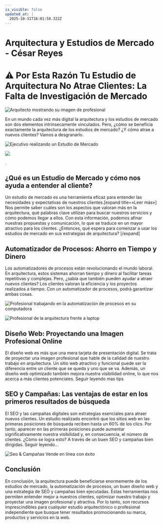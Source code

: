 ```yaml
---
is_visible: false
updated_at: |
  2025-10-31T16:01:50.322Z
---
```


# Arquitectura y Estudios de Mercado - César Reyes
# ⚠️ Por Esta Razón Tu Estudio de Arquitectura No Atrae Clientes: La Falta de Investigación de Mercado
![Arquitecto mostrando su imagen de profesional](https://cesarreyesjaramillo.com/wp-content/uploads/2023/05/1-1.jpg)
En un mundo cada vez más digital la arquitectura y los estudios de mercado son dos elementos intrínsecamente vinculados. Pero, ¿cómo se beneficia exactamente la arquitectura de los estudios de mercado? ¿Y cómo atrae a nuevos clientes? Vamos a desgranarlo.
![Ejecutivo realizando un Estudio de Mercado](https://cesarreyesjaramillo.com/wp-content/uploads/2023/01/Estudio-de-Mercado2-1024x1024.png)
![](https://cesarreyesjaramillo.com/wp-content/uploads/2023/01/frame-about-nikicivi-3.png)
.
## ¿Qué es un Estudio de Mercado y cómo nos ayuda a entender al cliente?
Un estudio de mercado es una herramienta eficaz para entender las necesidades y expectativas de nuestros clientes.[expand title=»Leer más»] Nos permite saber cuáles son los aspectos que valoran más en la arquitectura, qué palabras clave utilizan para buscar nuestros servicios y cómo podemos llegar a ellos. Con esta información, podemos afinar nuestras propuestas y comunicación, lo que se traduce en un mayor atractivo para los clientes. ¿Entonces, qué espera para comenzar a usar los estudios de mercado en sus estrategias de arquitectura? [/expand]
## Automatizador de Procesos: Ahorro en Tiempo y Dinero
Los automatizadores de procesos están revolucionando el mundo laboral. En arquitectura, estos sistemas ahorran tiempo y dinero al facilitar tareas repetitivas y complejas. Pero, ¿sabía que también pueden ayudar a atraer nuevos clientes? Los clientes valoran la eficiencia y los proyectos realizados a tiempo. Con un automatizador de procesos, podrá garantizar ambas cosas.
![Profesional trabajando en la automatización de procesos en su computadora](https://cesarreyesjaramillo.com/wp-content/uploads/2023/01/Automatizacion-de-Procesos-946x1024.png)
![Profesional de la arquitectura frente a laptop](https://cesarreyesjaramillo.com/wp-content/uploads/2023/05/Diseno-Web-Proyectando-una-Imagen-Profesional-Online--1024x1024.jpeg)
## Diseño Web: Proyectando una Imagen Profesional Online
El diseño web es más que una mera tarjeta de presentación digital. Se trata de proyectar una imagen profesional que hable de la calidad de nuestro trabajo en arquitectura. Un sitio web atractivo y funcional puede ser la diferencia entre un cliente que se queda y uno que se va. Además, un diseño web optimizado también mejora nuestra visibilidad online, lo que nos acerca a más clientes potenciales. Seguir leyendo mas tips
## SEO y Campañas: Las ventajas de estar en los primeros resultados de búsqueda
El SEO y las campañas digitales son estrategias esenciales para atraer nuevos clientes. Un estudio realizado encontró que los sitios web en las primeras posiciones de búsqueda reciben hasta un 60% de los clics. Por tanto, aparecer en las primeras posiciones puede aumentar significativamente nuestra visibilidad y, en consecuencia, el número de clientes. ¿Cómo se logra esto? A través de un buen SEO y campañas bien dirigidas. Seguir leyendo…
![Seo & Campañas Vende en línea con éxito](https://cesarreyesjaramillo.com/wp-content/uploads/2023/04/¿qUIERES-SER-1-1024x683.jpg)
## Conclusión
En conclusión, la arquitectura puede beneficiarse enormemente de los estudios de mercado, la automatización de procesos, un buen diseño web y una estrategia de SEO y campañas bien ejecutadas. Estas herramientas nos permiten entender mejor a nuestros clientes, optimizar nuestro trabajo y proyectar una imagen profesional y atractiva. Por lo tanto, son recursos imprescindibles para cualquier estudio arquitectónico o profesional independiente que busque tener resultados promocionando su marca, productos y servicios en la web.